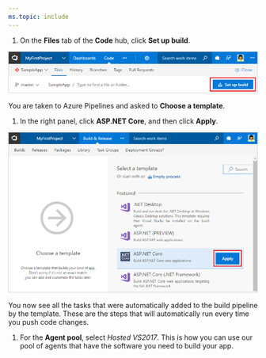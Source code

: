 ```yaml
---
ms.topic: include
---
```


1. On the **Files** tab of the **Code** hub, click **Set up build**.

 ![Screenshot showing button to set up build for a repository](_img/set-up-first-build-from-code-hub.png)

 You are taken to Azure Pipelines and asked to **Choose a template**.

1. In the right panel, click **ASP.NET Core**, and then click **Apply**.

 ![Screenshot showing dotnet core template](../aspnet/_shared/_img/apply-aspnet-core-build-template.png)

 You now see all the tasks that were automatically added to the build pipeline by the template. These are the steps that will automatically run every time you push code changes.

1. For the **Agent pool**, select _Hosted VS2017_. This is how you can use our pool of agents that have the software you need to build your app.
